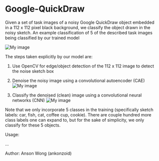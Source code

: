 # Google-QuickDraw

Given a set of task images of a noisy Google QuickDraw object embedded in a 112 x 112 pixel black background, we classify the object drawn in the noisy sketch. An example classification of 5 of the described task images being classified by our trained model 

![My image](https://github.com/ankonzoid/Google-QuickDraw/blob/master/results/MAIN_RESULT.png)

The steps taken explicitly by our model are:

1) Use OpenCV for edge/object detection of the 112 x 112 image to detect the noise sketch box

2) Denoise the noisy image using a convolutional autoencoder (CAE)
![My image](https://github.com/ankonzoid/Google-QuickDraw/blob/master/results/CAE_training.png)

3) Classify the denoised (clean) image using a convolutional neural networks (CNN)
![My image](https://github.com/ankonzoid/Google-QuickDraw/blob/master/results/CNN_training.png)

Note that we only incorporate 5 classes in the training (specifically sketch labels: car, fish, cat, coffee cup, cookie). There are couple hundred more class labels one can expand to, but for the sake of simplicity, we only classify for these 5 objects.

Usage:

...


Author: Anson Wong (ankonzoid)
